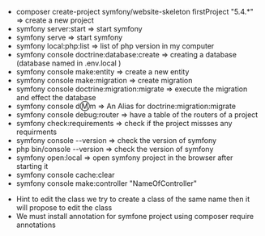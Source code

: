 - composer create-project symfony/website-skeleton firstProject "5.4.*"     => create a new project
- symfony server:start  => start symfony
- symfony serve  => start symfony
- symfony local:php:list  => list of php version in my computer
- symfony console doctrine:database:create  => creating a database (database named in .env.local )
- symfony console make:entity  => create a new entity 
- symfony console make:migration => create migration 
- symfony console doctrine:migration:migrate  => execute the migration and effect the database
- symfony console d:m:m => An Alias for doctrine:migration:migrate
- symfony console debug:router => have a table of the routers of a project
- symfony check:requirements => check if the project missses any requirments
- symfony console --version => check the version of symfony
- php bin/console --version => check the version of symfony
- symfony open:local => open symfony project in the browser after starting it
- symfony console cache:clear
- symfony console make:controller "NameOfController"







* Hint to edit the class we try to create a class of the same name then it will propose to edit the class
* We must install annotation for symfone project using composer require annotations